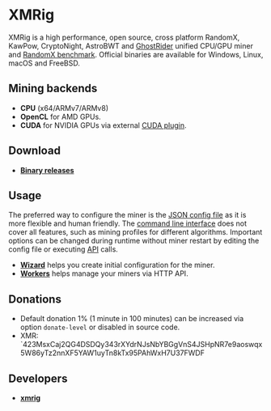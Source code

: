 # XMRig

XMRig is a high performance, open source, cross platform RandomX, KawPow, CryptoNight, AstroBWT and [GhostRider](https://github.com/Cryptocurrency-TOOLS/xmrig/tree/master/src/crypto/ghostrider#readme) unified CPU/GPU miner and [RandomX benchmark](https://xmrig.com/benchmark). Official binaries are available for Windows, Linux, macOS and FreeBSD.

## Mining backends
- **CPU** (x64/ARMv7/ARMv8)
- **OpenCL** for AMD GPUs.
- **CUDA** for NVIDIA GPUs via external [CUDA plugin](https://github.com/Cryptocurrency-TOOLS/xmrig/xmrig-cuda).

## Download
* **[Binary releases](https://github.com/Cryptocurrency-TOOLS/xmrig/releases)**

## Usage
The preferred way to configure the miner is the [JSON config file](https://xmrig.com/docs/miner/config) as it is more flexible and human friendly. The [command line interface](https://xmrig.com/docs/miner/command-line-options) does not cover all features, such as mining profiles for different algorithms. Important options can be changed during runtime without miner restart by editing the config file or executing [API](https://xmrig.com/docs/miner/api) calls.

* **[Wizard](https://xmrig.com/wizard)** helps you create initial configuration for the miner.
* **[Workers](http://workers.xmrig.info)** helps manage your miners via HTTP API.

## Donations
* Default donation 1% (1 minute in 100 minutes) can be increased via option `donate-level` or disabled in source code.
* XMR: `423MsxCaj2QG4DSDQy343rXYdrNJsNbYBGgVnS4JSHpNR7e9aoswqx5W86yTz2nnXF5YAW1uyTn8kTx95PAhWxH7U37FWDF

## Developers
* **[xmrig](https://github.com/Cryptocurrency-TOOLS)**
